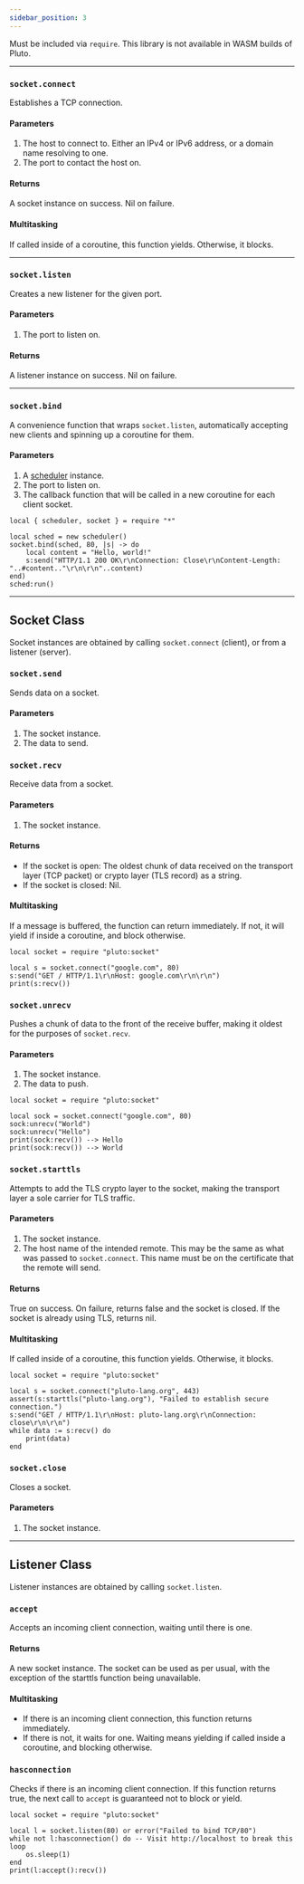 ```yaml
---
sidebar_position: 3
---
```

Must be included via `require`. This library is not available in WASM builds of Pluto.

---
### `socket.connect`
Establishes a TCP connection.
#### Parameters
1. The host to connect to. Either an IPv4 or IPv6 address, or a domain name resolving to one.
2. The port to contact the host on.
#### Returns
A socket instance on success. Nil on failure.
#### Multitasking
If called inside of a coroutine, this function yields. Otherwise, it blocks.

---
### `socket.listen`
Creates a new listener for the given port.
#### Parameters
1. The port to listen on.
#### Returns
A listener instance on success. Nil on failure.

---
### `socket.bind`
A convenience function that wraps `socket.listen`, automatically accepting new clients and spinning up a coroutine for them.
#### Parameters
1. A [scheduler](Scheduler) instance.
2. The port to listen on.
3. The callback function that will be called in a new coroutine for each client socket.
```pluto
local { scheduler, socket } = require "*"

local sched = new scheduler()
socket.bind(sched, 80, |s| -> do
    local content = "Hello, world!"
    s:send("HTTP/1.1 200 OK\r\nConnection: Close\r\nContent-Length: "..#content.."\r\n\r\n"..content)
end)
sched:run()
```

---
## Socket Class
Socket instances are obtained by calling `socket.connect` (client), or from a listener (server).
### `socket.send`
Sends data on a socket.
#### Parameters
1. The socket instance.
2. The data to send.

### `socket.recv`
Receive data from a socket.
#### Parameters
1. The socket instance.
#### Returns
- If the socket is open: The oldest chunk of data received on the transport layer (TCP packet) or crypto layer (TLS record) as a string.
- If the socket is closed: Nil.
#### Multitasking
If a message is buffered, the function can return immediately. If not, it will yield if inside a coroutine, and block otherwise.
```pluto
local socket = require "pluto:socket"

local s = socket.connect("google.com", 80)
s:send("GET / HTTP/1.1\r\nHost: google.com\r\n\r\n")
print(s:recv())
```

### `socket.unrecv`
Pushes a chunk of data to the front of the receive buffer, making it oldest for the purposes of `socket.recv`.
#### Parameters
1. The socket instance.
2. The data to push.
```pluto
local socket = require "pluto:socket"

local sock = socket.connect("google.com", 80)
sock:unrecv("World")
sock:unrecv("Hello")
print(sock:recv()) --> Hello
print(sock:recv()) --> World
```

### `socket.starttls`
Attempts to add the TLS crypto layer to the socket, making the transport layer a sole carrier for TLS traffic.
#### Parameters
1. The socket instance.
2. The host name of the intended remote. This may be the same as what was passed to `socket.connect`. This name must be on the certificate that the remote will send.
#### Returns
True on success. On failure, returns false and the socket is closed. If the socket is already using TLS, returns nil.
#### Multitasking
If called inside of a coroutine, this function yields. Otherwise, it blocks.
```pluto
local socket = require "pluto:socket"

local s = socket.connect("pluto-lang.org", 443)
assert(s:starttls("pluto-lang.org"), "Failed to establish secure connection.")
s:send("GET / HTTP/1.1\r\nHost: pluto-lang.org\r\nConnection: close\r\n\r\n")
while data := s:recv() do
    print(data)
end
```

### `socket.close`
Closes a socket.
#### Parameters
1. The socket instance.

---
## Listener Class
Listener instances are obtained by calling `socket.listen`.
### `accept`
Accepts an incoming client connection, waiting until there is one.
#### Returns
A new socket instance. The socket can be used as per usual, with the exception of the starttls function being unavailable.
#### Multitasking
- If there is an incoming client connection, this function returns immediately.
- If there is not, it waits for one. Waiting means yielding if called inside a coroutine, and blocking otherwise.
### `hasconnection`
Checks if there is an incoming client connection. If this function returns true, the next call to `accept` is guaranteed not to block or yield.
```pluto
local socket = require "pluto:socket"

local l = socket.listen(80) or error("Failed to bind TCP/80")
while not l:hasconnection() do -- Visit http://localhost to break this loop
    os.sleep(1)
end
print(l:accept():recv())
```
